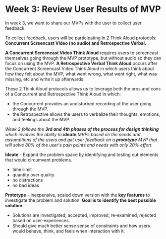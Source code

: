 # Week 3: Review User Results of MVP

In week 3, we want to share our MVPs with the user to collect user feedback.

To collect feedback, users will be participating in 2 Think Aloud protocols: **Concurrent Screencast Video (no audio) and Retrospective Verbal.**

**A Concurrent Screencast Video Think Aloud** requires users to screencast themselves going through the MVP prototype, but without audio so they can focus on using the MVP.
**A Retrospective Verbal Think Aloud** occurs after the Concurrent Screencast Video Think Aloud in which users think about how they felt about the MVP, what went wrong, what went right, what was missing, etc and write it up afterwards.

These 2 Think Aloud protocols allows us to leverage both the pros and cons of a Concurrent and Retrospective Think Aloud in which:

- the Concurrent provides an undisturbed recording of the user going through the MVP.
- the Retrospective allows the users to verbalize their thoughts, emotions, and feelings about the MVP.

*Week 3 follows the **3rd and 4th phases of the process for design thinking** which involves the ability to **ideate** MVPs
based on the needs and assumptions of the users and get user feedback on a **prototype** MVP that will solve 80% of the user's 
pain points and needs with only 20% effort.*

**Ideate** - Expand the problem space by identifying and testing out elements that would circumvent problems.

- time-limit
- quantity over quality
- no distractions
- no bad ideas

**Prototype** - inexpensive, scaled down version with the **key features** to investigate the problem and solution. **Goal is to identify the best possible solution**.

- Solutions are investigated, accepted, improved, re-examined, rejected based on user-experiences.
- Should give much better sense sense of constraints and how users would behave, think, and feels when interaction with it.
